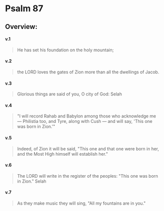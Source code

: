 # Psalm 87

## Overview:


#### v.1
>He has set his foundation on the holy mountain;

#### v.2
>the LORD loves the gates of Zion more than all the dwellings of Jacob.

#### v.3
>Glorious things are said of you, O city of God: Selah

#### v.4
>"I will record Rahab and Babylon among those who acknowledge me— Philistia too, and Tyre, along with Cush — and will say, 'This one was born in Zion.'"

#### v.5
>Indeed, of Zion it will be said, "This one and that one were born in her, and the Most High himself will establish her."

#### v.6
>The LORD will write in the register of the peoples: "This one was born in Zion." Selah

#### v.7
>As they make music they will sing, "All my fountains are in you."



